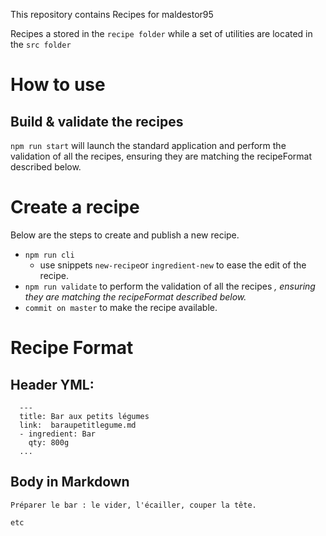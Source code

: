 This repository contains Recipes for maldestor95


Recipes a stored in the `recipe folder` while a set of utilities are located in the `src folder`


# How to use

## Build & validate the recipes

 `npm run start` will  launch the standard application and perform the validation of all the recipes, ensuring they are matching the recipeFormat described below.

# Create a recipe
Below are the steps to create and publish a new recipe.
* `npm run cli`
  * use snippets `new-recipe`or `ingredient-new` to ease the edit of the recipe.
* `npm run validate` to perform the validation of all the recipes _, ensuring they are matching the recipeFormat described below._
*  `commit on master` to make the recipe available.
# Recipe Format

## Header  YML: 

```
  ---
  title: Bar aux petits légumes
  link:  baraupetitlegume.md
  - ingredient: Bar
    qty: 800g
  ...
```
## Body in Markdown

```
Préparer le bar : le vider, l'écailler, couper la tête.

etc
```
